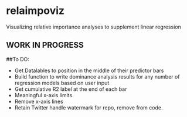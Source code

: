 # relaimpoviz
Visualizing relative importance analyses to supplement linear regression

## WORK IN PROGRESS

##To DO:
- Get Datalables to position in the middle of their predictor bars
- Build function to write dominance analysis results for any number of regression models based on user input
- Get cumulative R2 label at the end of each bar
- Meaningful x-axis limits
- Remove x-axis lines
- Retain Twitter handle watermark for repo, remove from code.
